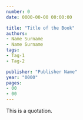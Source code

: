 ```yaml
---
number: 0
date: 0000-00-00 00:00:00

title: "Title of the Book"
authors:
- Name Surname
- Name Surname
tags:
- Tag-1
- Tag-2

publisher: "Publisher Name"
year: "0000"
pages:
- 00
- 00
---
```


This is a quotation.
